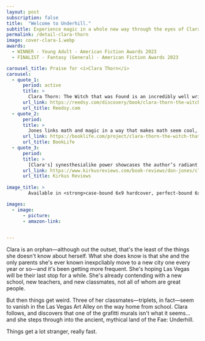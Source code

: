 ```yaml
---
layout: post
subscription: false
title:  "Welcome to Underhill."
subtitle: Experience magic in a whole new way through the eyes of Clara Thorn
permalink: /detail-clara-thorn
image: cover-clara-1.webp
awards: 
  - WINNER - Young Adult - American Fiction Awards 2023
  - FINALIST - Fantasy (General) - American Fiction Awards 2023

carousel_title: Praise for <i>Clara Thorn</i>
carousel:
  - quote_1:
      period: active 
      title: > 
        Clara Thorn: The Witch that was Found is an incredibly well written Young Adult Fantasy - using magical realism to bring the enchanting world of Underhill to life. The lore of the world he has created is easy to understand, as he reveals it in dribs and drabs, allowing the reader to learn about this new realm at the same speed as Clara, the protagonist. He has hit on all of the typical tropes including found family and magic schools, while managing to create something completely and utterly unique.
      url_link: https://reedsy.com/discovery/book/clara-thorn-the-witch-that-was-found-don-gannon-jones?utm_medium=email&utm_source=transactional&utm_campaign=mandrill#review
      url_title: Reedsy.com
  - quote_2: 
      period: 
      title: > 
        Jones links math and magic in a way that makes math seem cool, and fans of Harry Potter will enjoy some familiar story beats, right down to a magical version of an athletic competition. Fresh ideas, some welcome diversity, and memorable character work enliven the material...
      url_link: https://booklife.com/project/clara-thorn-the-witch-that-was-found-79173
      url_title: BookLife
  - quote_3: 
      period:  
      title: > 
        [Clara's] synesthesialike power showcases the author’s radiant prose: “Clara realized that the room—the very air—was filled with glowing equations—not the usual soft reds, blues, and greens she was used to seeing, but angry, bright primary colors muddied with brown and black.”
      url_link: https://www.kirkusreviews.com/book-reviews/don-jones/clara-thorn-the-witch-that-was-found/"
      url_title: Kirkus Reviews
  
image_title: >
        Available in <strong>case-bound 6x9 hardcover, perfect-bound 6x9 paperback, ebook,</strong> and <strong>audiobook.</strong> Not all formats available from all sellers. Note that the Audible editions of books 2-3 are AI-voiced.

images: 
  - image:
      - picture: 
      - amazon-link:
      

---
```


Clara is an orphan—although out the outset, that's the least of the things she doesn't know about herself. What she does know is that she and the only parents she's ever known inexpcliably move to a new city one every year or so—and it's been getting more frequent. She's hoping Las Vegas will be their last stop for a while. She's already contending with a new school, new teachers, and new classmates, not all of whom are great people.

But then things get weird. Three of her classmates—triplets, in fact—seem to vanish in the Las Vegas Art Alley on the way home from school. Clara follows, and discovers that one of the grafitti murals isn't what it seems... and she steps through into the ancient, mythical land of the Fae: Underhill.

Things get a lot stranger, really fast.

